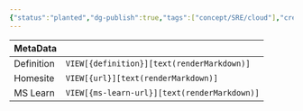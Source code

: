 ```yaml
---
{"status":"planted","dg-publish":true,"tags":["concept/SRE/cloud"],"creation_date":"2024-05-09 16:07","definition":"undefined","ms-learn-url":"undefined","url":"undefined","aliases":["FaaS"],"permalink":"/concepts/functions-as-a-service/","dgPassFrontmatter":true}
---
```



| MetaData   |                                              |
| ---------- | -------------------------------------------- |
| Definition | `VIEW[{definition}][text(renderMarkdown)]`   |
| Homesite   | `VIEW[{url}][text(renderMarkdown)]`          |
| MS Learn   | `VIEW[{ms-learn-url}][text(renderMarkdown)]` |
